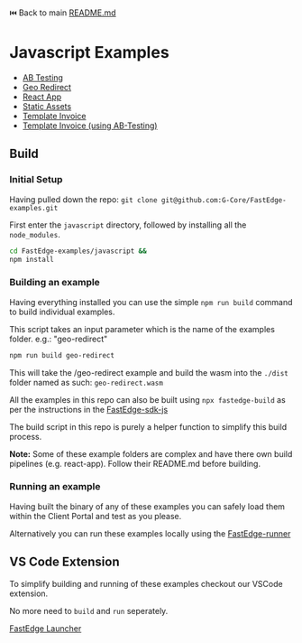 ⏮️ Back to main [README.md](../README.md)

# Javascript Examples

- [AB Testing](./src/ab-testing/README.md)
- [Geo Redirect](./src/geo-redirect/README.md)
- [React App](./src/react-app/README.md)
- [Static Assets](./src/static-assets/README.md)
- [Template Invoice](./src/template-invoice/README.md)
- [Template Invoice (using AB-Testing)](./src/template-invoice-ab-testing/README.md)

## Build

### Initial Setup

Having pulled down the repo: `git clone git@github.com:G-Core/FastEdge-examples.git`

First enter the `javascript` directory, followed by installing all the `node_modules`.

```sh
cd FastEdge-examples/javascript &&
npm install
```

### Building an example

Having everything installed you can use the simple `npm run build` command to build individual examples.

This script takes an input parameter which is the name of the examples folder. e.g.: "geo-redirect"

```sh
npm run build geo-redirect
```

This will take the /geo-redirect example and build the wasm into the `./dist` folder named as such: `geo-redirect.wasm`

All the examples in this repo can also be built using `npx fastedge-build` as per the instructions in the [FastEdge-sdk-js](https://g-core.github.io/FastEdge-sdk-js/)

The build script in this repo is purely a helper function to simplify this build process.

**Note:**
Some of these example folders are complex and have there own build pipelines (e.g. react-app). Follow their README.md before building.

### Running an example

Having built the binary of any of these examples you can safely load them within the Client Portal and test as you please.

Alternatively you can run these examples locally using the [FastEdge-runner](https://github.com/G-Core/FastEdge-lib)

## VS Code Extension

To simplify building and running of these examples checkout our VSCode extension.

No more need to `build` and `run` seperately.

[FastEdge Launcher](https://marketplace.visualstudio.com/items?itemName=G-CoreLabsSA.fastedge)

